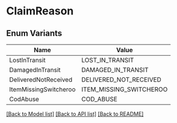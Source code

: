 # ClaimReason

## Enum Variants

| Name | Value |
|---- | -----|
| LostInTransit | LOST_IN_TRANSIT |
| DamagedInTransit | DAMAGED_IN_TRANSIT |
| DeliveredNotReceived | DELIVERED_NOT_RECEIVED |
| ItemMissingSwitcheroo | ITEM_MISSING_SWITCHEROO |
| CodAbuse | COD_ABUSE |


[[Back to Model list]](../README.md#documentation-for-models) [[Back to API list]](../README.md#documentation-for-api-endpoints) [[Back to README]](../README.md)


